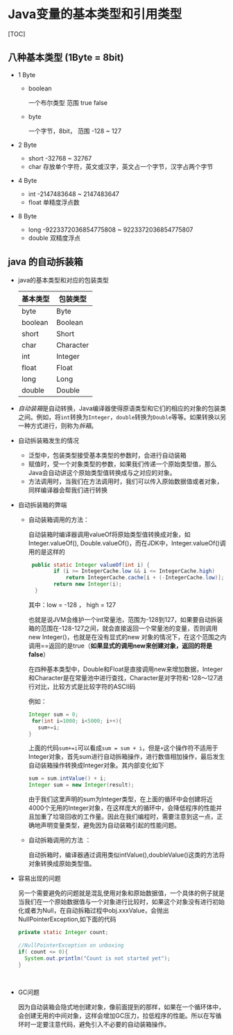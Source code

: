 # Java变量的基本类型和引用类型

[TOC]

## 八种基本类型 (1Byte = 8bit)

- 1 Byte 

  - boolean

    一个布尔类型 范围 true  false

  - byte

    一个字节，8bit， 范围  -128 ~ 127

- 2 Byte

  - short  -32768 ~ 32767	
  - char   存放单个字符，英文或汉字，英文占一个字节，汉字占两个字节

- 4 Byte

  - int		-2147483648 ~ 2147483647
  - float        单精度浮点数

- 8 Byte

  - long	-9223372036854775808 ~ 9223372036854775807
  - double    双精度浮点

## java 的自动拆装箱

- java的基本类型和对应的包装类型

  | 基本类型 | 包装类型  |
  | -------- | --------- |
  | byte     | Byte      |
  | boolean  | Boolean   |
  | short    | Short     |
  | char     | Character |
  | int      | Integer   |
  | float    | Float     |
  | long     | Long      |
  | double   | Double    |

- *自动装箱*是自动转换，Java编译器使得原语类型和它们的相应的对象的包装类之间。例如，将`int`转换为`Integer`，`double`转换为`Double`等等。如果转换以另一种方式进行，则称为*拆箱*。

- 自动拆装箱发生的情况

  - 泛型中，包装类型接受基本类型的参数时，会进行自动装箱
  - 赋值时，受一个对象类型的参数，如果我们传递一个原始类型值，那么Java会自动讲这个原始类型值转换成与之对应的对象。
  - 方法调用时，当我们在方法调用时，我们可以传入原始数据值或者对象，同样编译器会帮我们进行转换

- 自动拆装箱的弊端

  - 自动装箱调用的方法：

    自动装箱时编译器调用valueOf将原始类型值转换成对象，如Integer.valueOf(), Double.valueOf()，而在JDK中，Integer.valueOf()调用的是这样的

    ````java
     public static Integer valueOf(int i) {
            if (i >= IntegerCache.low && i <= IntegerCache.high)
                return IntegerCache.cache[i + (-IntegerCache.low)];
            return new Integer(i);
      }
    ````

    其中：low = -128 ， high = 127 

    也就是说JVM会维护一个int常量池，范围为-128到127，如果要自动拆装箱的范围在-128-127之间，就会直接返回一个常量池的变量，否则调用new Integer()，也就是在没有显式的new 对象的情况下，在这个范围之内调用==返回的是true（**如果显式的调用new来创建对象，返回的将是false**）

    在四种基本类型中，Double和Float是直接调用new来增加数据，Integer和Character是在常量池中进行查找，Character是对字符和-128～127进行对比，比较方式是比较字符的ASCII码

    例如：

    ````java
    Integer sum = 0;
     for(int i=1000; i<5000; i++){
       sum+=i;
    }
    ````

    上面的代码`sum+=i`可以看成`sum = sum + i`，但是`+`这个操作符不适用于Integer对象，首先sum进行自动拆箱操作，进行数值相加操作，最后发生自动装箱操作转换成Integer对象。其内部变化如下

    ````java
    sum = sum.intValue() + i;
    Integer sum = new Integer(result);
    ````

    由于我们这里声明的sum为Integer类型，在上面的循环中会创建将近4000个无用的Integer对象，在这样庞大的循环中，会降低程序的性能并且加重了垃圾回收的工作量。因此在我们编程时，需要注意到这一点，正确地声明变量类型，避免因为自动装箱引起的性能问题。

  - 自动拆箱调用的方法 ：

    自动拆箱时，编译器通过调用类似intValue(),doubleValue()这类的方法将对象转换成原始类型值。

- 容易出现的问题

  另一个需要避免的问题就是混乱使用对象和原始数据值，一个具体的例子就是当我们在一个原始数据值与一个对象进行比较时，如果这个对象没有进行初始化或者为Null，在自动拆箱过程中obj.xxxValue，会抛出NullPointerException,如下面的代码

  ````java
  private static Integer count;
   
  //NullPointerException on unboxing
  if( count <= 0){
    System.out.println("Count is not started yet");
  }
  ````

  ​

- GC问题

  因为自动装箱会隐式地创建对象，像前面提到的那样，如果在一个循环体中，会创建无用的中间对象，这样会增加GC压力，拉低程序的性能。所以在写循环时一定要注意代码，避免引入不必要的自动装箱操作。